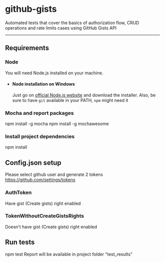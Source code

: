 # github-gists
Automated tests that cover the basics of authorization flow, CRUD operations and rate limits cases using GitHub Gists API

---
## Requirements

### Node

You will need Node.js installed on your machine.
- #### Node installation on Windows

  Just go on [official Node.js website](https://nodejs.org/) and download the installer.
Also, be sure to have `git` available in your PATH, `npm` might need it

### Mocha and report packages
npm install -g mocha
npm install -g mochawesome

### Install project dependencies
npm install

## Config.json setup
Please select github user and generate 2 tokens https://github.com/settings/tokens

### AuthToken
Have gist (Create gists) right enabled

### TokenWithoutCreateGistsRights
Doesn't have gist (Create gists) right enabled 

## Run tests
npm test
Report will be available in project folder "test_results"